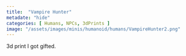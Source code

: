 ```yaml
---
title:  "Vampire Hunter"
metadate: "hide"
categories: [ Humans, NPCs, 3dPrints ]
image: "/assets/images/minis/humanoid/humans/VampireHunter2.png"
---
```

3d print I got gifted.